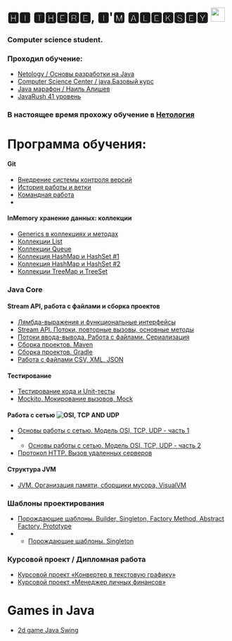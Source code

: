 # 🅷🅸 🆃🅷🅴🆁🅴, 🅸'🅼 🅰🅻🅴🅺🆂🅴🆈 <img src="https://github.com/blackcater/blackcater/raw/main/images/Hi.gif" height="32"/></h1>
### Computer science student.

### Проходил обучение:
- [Netology / Основы разработки на Java](https://github.com/AlekseiAnikeev/AlekseiAnikeev/blob/main/Netology_Free_java.pdf)
- [Computer Science Center / java.Базовый курс](https://github.com/AlekseiAnikeev/AlekseiAnikeev/blob/main/stepik-certificate.pdf)
- [Java марафон / Наиль Алишев](https://github.com/AlekseiAnikeev/marathon)
- [JavaRush 41 уровень](https://javarush.ru/users/2888134)
### В настоящее время прохожу обучение в [Нетология](https://netology.ru/)

# Программа обучения:

#### Git
- [Внедрение системы контроля версий](https://github.com/AlekseiAnikeev/netology-lesson13)
- [История работы и ветки](https://github.com/AlekseiAnikeev/netology-lesson13)
- [Командная работа](https://github.com/Kolyvanov/Teamwork1)
- 
#### InMemory хранение данных: коллекции
- [Generics в коллекциях и методах](https://github.com/AlekseiAnikeev/netology-lesson17)
- [Коллекции List](https://github.com/AlekseiAnikeev/netology-lesson18)
- [Коллекции Queue](https://github.com/AlekseiAnikeev/netology-lesson19)
- [Коллекция HashMap и HashSet #1](https://github.com/AlekseiAnikeev/netology-lesson20-1)
- [Коллекция HashMap и HashSet #2](https://github.com/AlekseiAnikeev/-netology-lesson20-2)
- [Коллекции TreeMap и TreeSet](https://github.com/AlekseiAnikeev/netology-lesson21)

### Java Core

#### Stream API, работа с файлами и сборка проектов
- [Лямбда-выражения и функциональные интерфейсы](https://github.com/AlekseiAnikeev/netology-lesson21)
- [Stream API. Потоки, повторные вызовы, основные методы](https://github.com/AlekseiAnikeev/netology-lesson23)
- [Потоки ввода-вывода. Работа с файлами. Сериализация](https://github.com/AlekseiAnikeev/netology-lesson24)
- [Сборка проектов. Maven](https://github.com/AlekseiAnikeev/netology-lesson25-1)
- [Сборка проектов. Gradle](https://github.com/AlekseiAnikeev/netology-lesson25-2)
- [Работа с файлами CSV, XML, JSON](https://github.com/AlekseiAnikeev/netology-lesson24)

#### Тестирование
- [Тестирование кода и Unit-тесты](https://github.com/AlekseiAnikeev/netology-lesson26)
- [Mockito. Мокирование вызовов, Mock](https://github.com/AlekseiAnikeev/netology-lesson27)

#### Работа с сетью ![OSI, TCP AND UDP](https://cdn0.iconfinder.com/data/icons/digital-marketing-1-10/50/10-32.png)
- [Основы работы с сетью. Модель OSI, TCP, UDP - часть 1](https://github.com/AlekseiAnikeev/netology-lesson29-1)
- - [Основы работы с сетью. Модель OSI, TCP, UDP - часть 2](https://github.com/AlekseiAnikeev/netology-lesson29-2)
- [Протокол HTTP. Вызов удаленных серверов](https://github.com/AlekseiAnikeev/netology-lesson30)

#### Структура JVM
- [JVM. Организация памяти, сборщики мусора, VisualVM](https://github.com/AlekseiAnikeev/netology-lesson31)
### Шаблоны проектирования
- [Порождающие шаблоны. Builder, Singleton, Factory Method, Abstract Factory, Prototype](https://github.com/AlekseiAnikeev/netology-lesson33-1)
- - [Порождающие шаблоны. Singleton](https://github.com/AlekseiAnikeev/netology-lesson33-2)

### Курсовой проект / Дипломная работа
- [Курсовой проект «Конвертер в текстовую графику»](https://github.com/AlekseiAnikeev/ConverterToTextGraphics)
- [Курсовой проект «Менеджер личных финансов»](https://github.com/AlekseiAnikeev/netology-personal_finance_manager)

# Games in Java

- [2d game Java Swing](https://github.com/AlekseiAnikeev/JavaSwing2DGame)

<!--
**AlekseiAnikeev/AlekseiAnikeev** is a ✨ _special_ ✨ repository because its `README.md` (this file) appears on your GitHub profile.

Here are some ideas to get you started:

- 🔭 I’m currently working on ...
- 🌱 I’m currently learning ...
- 👯 I’m looking to collaborate on ...
- 🤔 I’m looking for help with ...
- 💬 Ask me about ...
- 📫 How to reach me: ...
- 😄 Pronouns: ...
- ⚡ Fun fact: ...
-->

